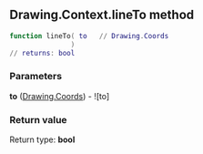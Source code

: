 ## Drawing.Context.lineTo method


```lua
function lineTo( to   // Drawing.Coords
               )
// returns: bool
```


### Parameters

**to** ([Drawing.Coords](../../Drawing/Coords.md)) - ![to]

### Return value

Return type: **bool**

